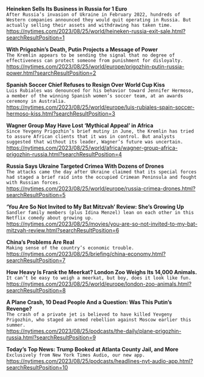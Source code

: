 **Heineken Sells Its Business in Russia for 1 Euro**\
`After Russia’s invasion of Ukraine in February 2022, hundreds of Western companies announced they would quit operating in Russia. But actually selling their assets and withdrawing has taken time.`\
https://nytimes.com/2023/08/25/world/heineken-russia-exit-sale.html?searchResultPosition=1

**With Prigozhin’s Death, Putin Projects a Message of Power**\
`The Kremlin appears to be sending the signal that no degree of effectiveness can protect someone from punishment for disloyalty.`\
https://nytimes.com/2023/08/25/world/europe/prigozhin-putin-russia-power.html?searchResultPosition=2

**Spanish Soccer Chief Refuses to Resign Over World Cup Kiss**\
`Luis Rubiales was denounced for his behavior toward Jennifer Hermoso, a member of the winning Spanish women’s soccer team, at an awards ceremony in Australia.`\
https://nytimes.com/2023/08/25/world/europe/luis-rubiales-spain-soccer-hermoso-kiss.html?searchResultPosition=3

**Wagner Group May Have Lost ‘Mythical Appeal’ in Africa**\
`Since Yevgeny Prigozhin’s brief mutiny in June, the Kremlin has tried to assure African clients that it was in control. But analysts suggested that without its leader, Wagner’s future was uncertain.`\
https://nytimes.com/2023/08/25/world/africa/wagner-group-africa-prigozhin-russia.html?searchResultPosition=4

**Russia Says Ukraine Targeted Crimea With Dozens of Drones**\
`The attacks came the day after Ukraine claimed that its special forces had staged a brief raid into the occupied Crimean Peninsula and fought with Russian forces.`\
https://nytimes.com/2023/08/25/world/europe/russia-crimea-drones.html?searchResultPosition=5

**‘You Are So Not Invited to My Bat Mitzvah’ Review: She’s Growing Up**\
`Sandler family members (plus Idina Menzel) lean on each other in this Netflix comedy about growing up.`\
https://nytimes.com/2023/08/25/movies/you-are-so-not-invited-to-my-bat-mitzvah-review.html?searchResultPosition=6

**China’s Problems Are Real**\
`Making sense of the country’s economic trouble.`\
https://nytimes.com/2023/08/25/briefing/china-economy.html?searchResultPosition=7

**How Heavy Is Frank the Meerkat? London Zoo Weighs Its 14,000 Animals.**\
`It can’t be easy to weigh a meerkat, but boy, does it look like fun.`\
https://nytimes.com/2023/08/25/world/europe/london-zoo-animals.html?searchResultPosition=8

**A Plane Crash, 10 Dead People And a Question: Was This Putin’s Revenge?**\
`The crash of a private jet is believed to have killed Yevgeny Prigozhin, who staged an armed rebellion against Moscow earlier this summer.`\
https://nytimes.com/2023/08/25/podcasts/the-daily/plane-prigozhin-russia.html?searchResultPosition=9

**Today’s Top News: Trump Booked at Atlanta County Jail, and More**\
`Exclusively from New York Times Audio, our new app.`\
https://nytimes.com/2023/08/25/podcasts/headlines-nyt-audio-app.html?searchResultPosition=10

